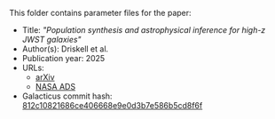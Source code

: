 This folder contains parameter files for the paper:

* Title: _"Population synthesis and astrophysical inference for high-z JWST galaxies"_
* Author(s): Driskell et al.
* Publication year: 2025
* URLs:
  * [arXiv](https://arxiv.org/abs/2410.11680)
  * [NASA ADS](https://ui.adsabs.harvard.edu/abs/2024arXiv241011680D)
* Galacticus commit hash: [812c10821686ce406668e9e0d3b7e586b5cd8f6f](https://github.com/galacticusorg/galacticus/commit/812c10821686ce406668e9e0d3b7e586b5cd8f6f)
